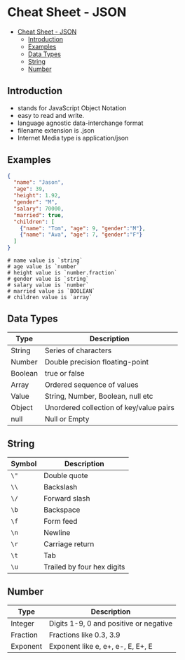 # Cheat Sheet - JSON
<!-- TOC -->

- [Cheat Sheet - JSON](#cheat-sheet---json)
  - [Introduction](#introduction)
  - [Examples](#examples)
  - [Data Types](#data-types)
  - [String](#string)
  - [Number](#number)

<!-- /TOC -->
## Introduction

- stands for JavaScript Object Notation
- easy to read and write.
- language agnostic data-interchange format
- filename extension is .json
- Internet Media type is application/json

## Examples

```JSON
{
  "name": "Jason", 
  "age": 39, 
  "height": 1.92, 
  "gender": "M", 
  "salary": 70000, 
  "married": true, 
  "children": [
    {"name": "Tom", "age": 9, "gender":"M"},
    {"name": "Ava", "age": 7, "gender":"F"}
  ] 
}
```

```
# name value is `string`
# age value is `number`
# height value is `number.fraction`
# gender value is `string`
# salary value is `number`
# married value is `BOOLEAN`
# children value is `array`
```

## Data Types

Type | Description 
--- | --- 
String|Series of characters
Number | Double precision floating-point
Boolean|true or false
Array|Ordered sequence of values
Value|String, Number, Boolean, null etc
Object|Unordered collection of key/value pairs
null|Null or Empty

## String
Symbol | Description 
--- | --- 
`\"` | Double quote
`\\`|Backslash
`\/`|Forward slash
`\b`|Backspace
`\f`|Form feed
`\n`|Newline
`\r`|Carriage return
`\t`|Tab
`\u`|Trailed by four hex digits

## Number
Type | Description
--- | --- 
Integer|Digits 1-9, 0 and positive or negative
Fraction | Fractions like 0.3, 3.9
Exponent|Exponent like e, e+, e-, E, E+, E
